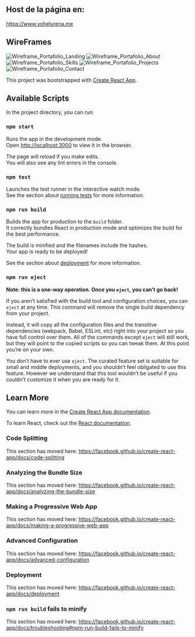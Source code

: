 ## Host de la página en:
https://www.yohelurena.me

## WireFrames
![Wireframe_Portafolio_Landing](https://user-images.githubusercontent.com/56239228/85189396-1c589180-b26c-11ea-9c11-8bf410e9ccb7.png)
![Wireframe_Portafolio_About](https://user-images.githubusercontent.com/56239228/85189721-84a87280-b26e-11ea-90e8-43a5340af0ab.png)
![Wireframe_Portafolio_Skills](https://user-images.githubusercontent.com/56239228/85189727-9a1d9c80-b26e-11ea-8026-a879e28b5f1c.png)
![Wireframe_Portafolio_Projects](https://user-images.githubusercontent.com/56239228/85189728-9db12380-b26e-11ea-911a-e6fb9051dcd9.png)
![Wireframe_Portafolio_Contact](https://user-images.githubusercontent.com/56239228/85189729-a144aa80-b26e-11ea-8e9f-97bb5752c99b.png)



This project was bootstrapped with [Create React App](https://github.com/facebook/create-react-app).

## Available Scripts

In the project directory, you can run:

### `npm start`

Runs the app in the development mode.<br />
Open [http://localhost:3000](http://localhost:3000) to view it in the browser.

The page will reload if you make edits.<br />
You will also see any lint errors in the console.

### `npm test`

Launches the test runner in the interactive watch mode.<br />
See the section about [running tests](https://facebook.github.io/create-react-app/docs/running-tests) for more information.

### `npm run build`

Builds the app for production to the `build` folder.<br />
It correctly bundles React in production mode and optimizes the build for the best performance.

The build is minified and the filenames include the hashes.<br />
Your app is ready to be deployed!

See the section about [deployment](https://facebook.github.io/create-react-app/docs/deployment) for more information.

### `npm run eject`

**Note: this is a one-way operation. Once you `eject`, you can’t go back!**

If you aren’t satisfied with the build tool and configuration choices, you can `eject` at any time. This command will remove the single build dependency from your project.

Instead, it will copy all the configuration files and the transitive dependencies (webpack, Babel, ESLint, etc) right into your project so you have full control over them. All of the commands except `eject` will still work, but they will point to the copied scripts so you can tweak them. At this point you’re on your own.

You don’t have to ever use `eject`. The curated feature set is suitable for small and middle deployments, and you shouldn’t feel obligated to use this feature. However we understand that this tool wouldn’t be useful if you couldn’t customize it when you are ready for it.

## Learn More

You can learn more in the [Create React App documentation](https://facebook.github.io/create-react-app/docs/getting-started).

To learn React, check out the [React documentation](https://reactjs.org/).

### Code Splitting

This section has moved here: https://facebook.github.io/create-react-app/docs/code-splitting

### Analyzing the Bundle Size

This section has moved here: https://facebook.github.io/create-react-app/docs/analyzing-the-bundle-size

### Making a Progressive Web App

This section has moved here: https://facebook.github.io/create-react-app/docs/making-a-progressive-web-app

### Advanced Configuration

This section has moved here: https://facebook.github.io/create-react-app/docs/advanced-configuration

### Deployment

This section has moved here: https://facebook.github.io/create-react-app/docs/deployment

### `npm run build` fails to minify

This section has moved here: https://facebook.github.io/create-react-app/docs/troubleshooting#npm-run-build-fails-to-minify
